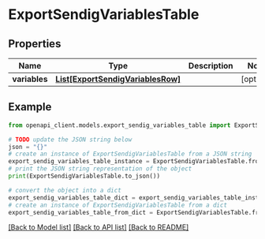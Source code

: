 # ExportSendigVariablesTable


## Properties

Name | Type | Description | Notes
------------ | ------------- | ------------- | -------------
**variables** | [**List[ExportSendigVariablesRow]**](ExportSendigVariablesRow.md) |  | [optional] 

## Example

```python
from openapi_client.models.export_sendig_variables_table import ExportSendigVariablesTable

# TODO update the JSON string below
json = "{}"
# create an instance of ExportSendigVariablesTable from a JSON string
export_sendig_variables_table_instance = ExportSendigVariablesTable.from_json(json)
# print the JSON string representation of the object
print(ExportSendigVariablesTable.to_json())

# convert the object into a dict
export_sendig_variables_table_dict = export_sendig_variables_table_instance.to_dict()
# create an instance of ExportSendigVariablesTable from a dict
export_sendig_variables_table_from_dict = ExportSendigVariablesTable.from_dict(export_sendig_variables_table_dict)
```
[[Back to Model list]](../README.md#documentation-for-models) [[Back to API list]](../README.md#documentation-for-api-endpoints) [[Back to README]](../README.md)


